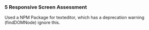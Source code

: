 ### 5 Responsive Screen Assessment


Used a NPM Package for texteditor, which has a deprecation warning (findDOMNode) ignore this.
